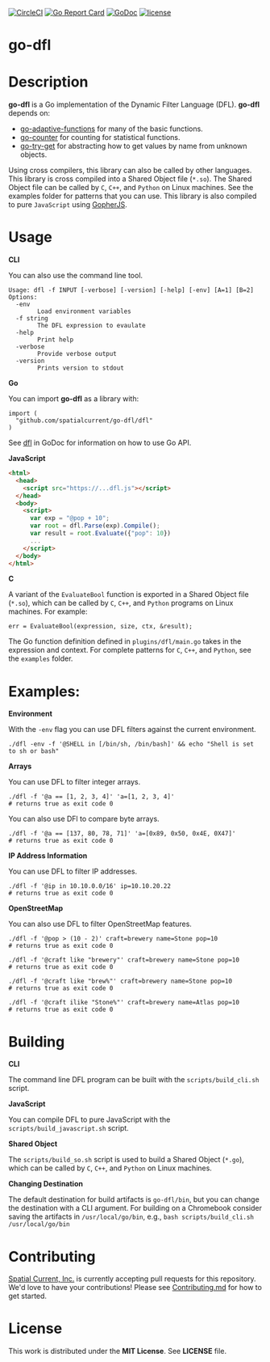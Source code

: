 [![CircleCI](https://circleci.com/gh/spatialcurrent/go-dfl/tree/master.svg?style=svg)](https://circleci.com/gh/spatialcurrent/go-dfl/tree/master) [![Go Report Card](https://goreportcard.com/badge/spatialcurrent/go-dfl)](https://goreportcard.com/report/spatialcurrent/go-dfl)  [![GoDoc](https://godoc.org/github.com/spatialcurrent/go-dfl?status.svg)](https://godoc.org/github.com/spatialcurrent/go-dfl) [![license](http://img.shields.io/badge/license-MIT-red.svg?style=flat)](https://github.com/spatialcurrent/go-dfl/blob/master/LICENSE.md)

# go-dfl

# Description

**go-dfl** is a Go implementation of the Dynamic Filter Language (DFL).  **go-dfl** depends on:
- [go-adaptive-functions](https://github.com/spatialcurrent/go-adaptive-functions) for many of the basic functions.
- [go-counter](https://github.com/spatialcurrent/go-counter) for counting for statistical functions.
- [go-try-get](https://github.com/spatialcurrent/go-try-get) for abstracting how to get values by name from unknown objects.

Using cross compilers, this library can also be called by other languages.  This library is cross compiled into a Shared Object file (`*.so`).  The Shared Object file can be called by `C`, `C++`, and `Python` on Linux machines.  See the examples folder for patterns that you can use.  This library is also compiled to pure `JavaScript` using [GopherJS](https://github.com/gopherjs/gopherjs).

# Usage

**CLI**

You can also use the command line tool.

```
Usage: dfl -f INPUT [-verbose] [-version] [-help] [-env] [A=1] [B=2]
Options:
  -env
    	Load environment variables
  -f string
    	The DFL expression to evaulate
  -help
    	Print help
  -verbose
    	Provide verbose output
  -version
    	Prints version to stdout
```

**Go**

You can import **go-dfl** as a library with:

```
import (
  "github.com/spatialcurrent/go-dfl/dfl"
)
```

See [dfl](https://godoc.org/github.com/spatialcurrent/go-dfl/dfl) in GoDoc for information on how to use Go API.

**JavaScript**

```html
<html>
  <head>
    <script src="https://...dfl.js"></script>
  </head>
  <body>
    <script>
      var exp = "@pop + 10";
      var root = dfl.Parse(exp).Compile();
      var result = root.Evaluate({"pop": 10})
      ...
    </script>
  </body>
</html>
```

**C**

A variant of the `EvaluateBool` function is exported in a Shared Object file (`*.so`), which can be called by `C`, `C++`, and `Python` programs on Linux machines.  For example:

```
err = EvaluateBool(expression, size, ctx, &result);
```

The Go function definition defined in `plugins/dfl/main.go` takes in the expression and context.  For complete patterns for `C`, `C++`, and `Python`, see the `examples` folder.

# Examples:

**Environment**

With the `-env` flag you can use DFL filters against the current environment.

```
./dfl -env -f '@SHELL in [/bin/sh, /bin/bash]' && echo "Shell is set to sh or bash"
```

**Arrays**

You can use DFL to filter integer arrays.

```
./dfl -f '@a == [1, 2, 3, 4]' 'a=[1, 2, 3, 4]'
# returns true as exit code 0
```

You can also use DFl to compare byte arrays.

```
./dfl -f '@a == [137, 80, 78, 71]' 'a=[0x89, 0x50, 0x4E, 0X47]'
# returns true as exit code 0
```

**IP Address Information**

You can use DFL to filter IP addresses.

```
./dfl -f '@ip in 10.10.0.0/16' ip=10.10.20.22
# returns true as exit code 0
```

**OpenStreetMap**

You can also use DFL to filter OpenStreetMap features.

```
./dfl -f '@pop > (10 - 2)' craft=brewery name=Stone pop=10
# returns true as exit code 0
```

```
./dfl -f '@craft like "brewery"' craft=brewery name=Stone pop=10
# returns true as exit code 0
```

```
./dfl -f '@craft like "brew%"' craft=brewery name=Stone pop=10
# returns true as exit code 0
```

```
./dfl -f '@craft ilike "Stone%"' craft=brewery name=Atlas pop=10
# returns true as exit code 0
```

# Building

**CLI**

The command line DFL program can be built with the `scripts/build_cli.sh` script.

**JavaScript**

You can compile DFL to pure JavaScript with the `scripts/build_javascript.sh` script.

**Shared Object**

The `scripts/build_so.sh` script is used to build a Shared Object (`*.go`), which can be called by `C`, `C++`, and `Python` on Linux machines.

**Changing Destination**

The default destination for build artifacts is `go-dfl/bin`, but you can change the destination with a CLI argument.  For building on a Chromebook consider saving the artifacts in `/usr/local/go/bin`, e.g., `bash scripts/build_cli.sh /usr/local/go/bin`

# Contributing

[Spatial Current, Inc.](https://spatialcurrent.io) is currently accepting pull requests for this repository.  We'd love to have your contributions!  Please see [Contributing.md](https://github.com/spatialcurrent/go-dfl/blob/master/CONTRIBUTING.md) for how to get started.

# License

This work is distributed under the **MIT License**.  See **LICENSE** file.

